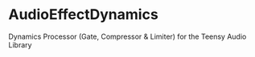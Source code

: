 # AudioEffectDynamics
Dynamics Processor (Gate, Compressor &amp; Limiter) for the Teensy Audio Library
